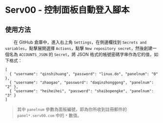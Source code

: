 # Serv00 - 控制面板自動登入腳本
## 使用方法
　　在 GitHub 倉庫中，進入右上角 `Settings`，在側邊欄找到 `Secrets and variables`，點擊展開選擇 `Actions`，點擊 `New repository secret`，然後創建一個名為 `ACCOUNTS_JSON` 的 `Secret`，將 JSON 格式的帳號密碼字串作為它的值，如下格式：  
```
[  
  { "username": "qinshihuang", "password": "linux.do", "panelnum": "0" },  
  { "username": "zhaogao", "password": "daqinzhonggong", "panelnum": "2" },  
  { "username": "heiheihei", "password": "shaibopengke", "panelnum": "3" }  
]
```
> 其中 `panelnum` 參數為面板編號，即為你所收到註冊郵件的 `panel*.serv00.com` 中的 `*` 數值。